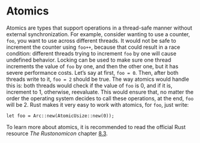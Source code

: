 # Atomics
Atomics are types that support operations in a thread-safe manner without
external synchronization. For example, consider wanting to use a counter,
`foo`, you want to use across different threads. It would not be safe to
increment the counter using `foo++`, because that could result in a race
condition: different threads trying to increment `foo` by one will cause
undefined behavior. Locking can be used to make sure one thread
increments the value of `foo` by one, and then the other one, but it has
severe performance costs. Let’s say at first, `foo = 0`. Then, after both
threads write to it, `foo = 2` should be true. The way atomics would handle
this is: both threads would check if the value of `foo` is 0, and if it is,
increment to 1, otherwise, reevaluate. This would ensure that, no matter the
order the operating system decides to call these operations, at the end, `foo`
will be 2. Rust makes it very easy to work with atomics, for `foo`, just
write: 

`let foo = Arc::new(AtomicUsize::new(0));`

To learn more about atomics, it is recommended to read the official Rust 
resource *The Rustonomicon* chapter [8.3](https://doc.rust-lang.org/nomicon/atomics.html).
